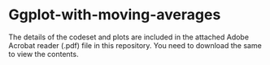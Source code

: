 # Ggplot-with-moving-averages

The details of the codeset and plots are included in the attached Adobe Acrobat reader (.pdf) file in this repository. 
You need to download the same to view the contents.
